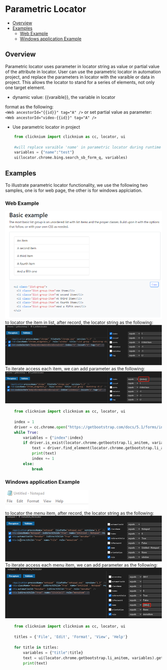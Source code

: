# Parametric Locator<!-- {docsify-ignore-all} -->

  - [Overview](#overview)
  - [Examples](#examples)
    - [Web Example](#web-example)
    - [Windows application Example](#windows-application-example)

## Overview
Parametric locator uses parameter in locator string as value or partial value of the attribute in locator. User can use the parametric locator in automation project, and replace the parameters in locator with the varaible or data in project. This allows the locator to stand for a series of elements, not only one target element.
- dynamic value: {{varaible}}, the variable in locator
  
format as the following:  
`<Web ancestorId="{{id}}" tag="A" />`
or set partial value as parameter:  
`<Web ancestorId="video-{{id}}" tag="A" />`

- Use parametric locator in project  
```python
    from clicknium import clicknium as cc, locator, ui

    #will replace varaible 'name' in parametric locator during runtime
    variables = {"name":"test"}
    ui(locator.chrome.bing.search_sb_form_q, variables)
```

## Examples
To illustrate parametric locator functionality, we use the following two samples, one is for web page, the other is for windows applciation.  
### Web Example  
![sample1](../img/parametric_locator_sample1.png)  
to locator the item in list, after record, the locator string as the following:  
![sample1](../img/parametric_locator_sample1_2.png)  
To iterate access each item, we can add parameter as the following:  
![sample1](../img/parametric_locator_sample1_3.png)  

```python
    from clicknium import clicknium as cc, locator, ui

    index = 1
    driver = cc.chrome.open("https://getbootstrap.com/docs/5.1/forms/input-group/")
    while True:
        variables = {"index":index}
        if driver.is_exist(locator.chrome.getbootstrap.li_anitem, variables):
            text = driver.find_element(locator.chrome.getbootstrap.li_anitem, variables).get_text()
            print(text)
            index += 1
        else:
            break
```

### Windows application Example  
![sample1](../img/parametric_locator_sample2.png)  
to locator the menu item, after record, the locator string as the following:  
![sample1](../img/parametric_locator_sample2_2.png)  
To iterate access each menu item, we can add parameter as the following:  
![sample1](../img/parametric_locator_sample2_3.png)  

```python
    from clicknium import clicknium as cc, locator, ui

    titles = {'File', 'Edit', 'Format', 'View', 'Help'}

    for title in titles:
        variables = {"title":title}
        text = ui(locator.chrome.getbootstrap.li_anitem, variables).get_text()
        print(text)
```